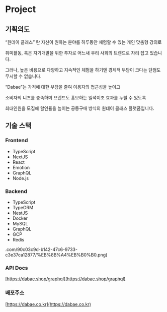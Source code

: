 
# Project

## 기획의도

“원데이 클래스” 란 자신이 원하는 분야를 하루동안 체험할 수 있는 개인 맞춤형 강의로 

취미활동, 혹은 자기개발을 위한 투자로 어느새 우리 사회의 트렌드로 자리 잡고 있습니다.

그러나, 높은 비용으로 다양하고 지속적인 체험을 하기엔 경제적 부담이 크다는 단점도 무시할 수 없습니다.

“Dabae”는 가격에 대한 부담을 줄여 이용자의 접근성을 높이고

소비자의 니즈를 충족하며 브랜드도 홍보하는 일석이조 효과를 누릴 수 있도록

최대인원을 모집해 할인율을 높이는 공동구매 방식의 원데이 클래스 플랫폼입니다.

## 기술 스택

### Frontend

- TypeScript
- NextJS
- React
- Emotion
- GraphQL
- Node.js

### Backend

- TypeScript
- TypeORM
- NestJS
- Docker
- MySQL
- GraphQL
- GCP
- Redis

.com/90c03c9d-b142-47c6-9733-c3e37ca12877/%EB%8B%A4%EB%B0%B0.png)

### API Docs

[https://dabae.shop/graphql](https://dabae.shop/graphql)

### 배포주소

[https://dabae.co.kr](https://dabae.co.kr)
